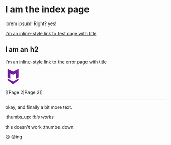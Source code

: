 # I am the index page

lorem ipsum! Right?
yes!

[I'm an inline-style link to test page with title](test.html "a link title")


## I am an h2

[I'm an inline-style link to the error page with title](error.html "a link title")

![alt text](https://github.com/adam-p/markdown-here/raw/master/src/common/images/icon48.png "Logo Title Text 1")

[[Page 2|Page 2]]

---

okay, and finally a bit more text.

:thumbs_up: *this works*

this doesn't work :thumbs_down:

:smile: :cry:ing

